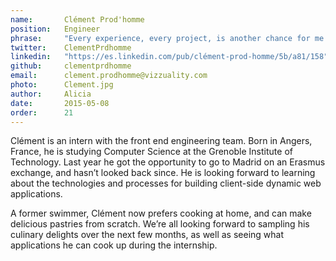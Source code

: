 ```yaml
---
name:       Clément Prod'homme 
position:   Engineer
phrase:     "Every experience, every project, is another chance for me to learn something new"
twitter:    ClementPrdhomme
linkedin:   "https://es.linkedin.com/pub/clément-prod-homme/5b/a81/158"
github:		clementprdhomme
email:      clement.prodhomme@vizzuality.com
photo:      Clement.jpg
author:     Alicia
date:       2015-05-08
order: 		21
---
```


Clément is an intern with the front end engineering team. Born in Angers, France, he is studying Computer Science at the Grenoble Institute of Technology. Last year he got the opportunity to go to Madrid on an Erasmus exchange, and hasn’t looked back since. He is looking forward to learning about the technologies and processes for building client-side dynamic web applications. 

A former swimmer, Clément now prefers cooking at home, and can make delicious pastries from scratch. We’re all looking forward to sampling his culinary delights over the next few months, as well as seeing what applications he can cook up during the internship. 
